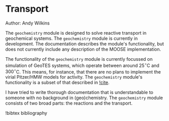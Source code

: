 # Transport

Author: Andy Wilkins

The `geochemistry` module is designed to solve reactive transport in geochemical systems.  The `geochemistry` module is currently in development.  The documentation describes the module's functionality, but does not currently include any description of the MOOSE implementation.

The functionality of the `geochemistry` module is currently focussed on simulation of GeoTES systems, which operate between around $25^{\circ}$C and $300^{\circ}$C.  This means, for instance, that there are no plans to implement the virial Pitzer/HMW models for activity.  The `geochemistry` module's functionality is a subset of that described in [!cite](bethke_2007).

I have tried to write thorough documentation that is understandable to someone with no background in (geo)chemistry.  The `geochemistry` module consists of two broad parts: the reactions and the transport.

!bibtex bibliography
